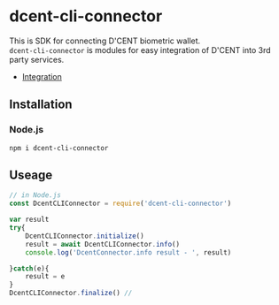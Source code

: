 # dcent-cli-connector
This is SDK for connecting D'CENT biometric wallet.<br>
`dcent-cli-connector` is modules for easy integration of D'CENT into 3rd party services.<br>

- [Integration](doc/index.md)

## Installation

### Node.js 
```
npm i dcent-cli-connector
```

## Useage

```js
// in Node.js
const DcentCLIConnector = require('dcent-cli-connector')

var result
try{
    DcentCLIConnector.initialize()
    result = await DcentCLIConnector.info()
    console.log('DcentConnector.info result - ', result)

}catch(e){
    result = e
}
DcentCLIConnector.finalize() // 
```
